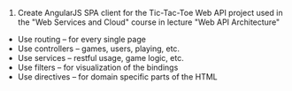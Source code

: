 1. Create AngularJS SPA client for the Tic-Tac-Toe Web
API project used in the "Web Services and Cloud"
course in lecture "Web API Architecture"
* Use routing – for every single page
* Use controllers – games, users, playing, etc.
* Use services – restful usage, game logic, etc.
* Use filters – for visualization of the bindings
* Use directives – for domain specific parts of the HTML